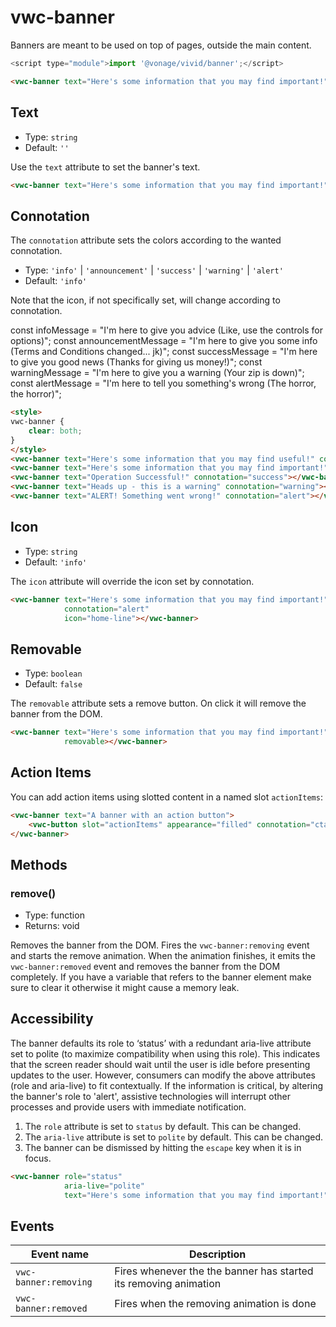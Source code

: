 # vwc-banner

Banners are meant to be used on top of pages, outside the main content.


```js
<script type="module">import '@vonage/vivid/banner';</script>
```

```html preview
<vwc-banner text="Here's some information that you may find important!"></vwc-banner>
```

## Text

- Type: `string`
- Default: `''`

Use the `text` attribute to set the banner's text.

```html preview
<vwc-banner text="Here's some information that you may find important!"></vwc-banner>
```

## Connotation

The `connotation` attribute sets the colors according to the wanted connotation.

- Type: `'info'` | `'announcement'` | `'success'` | `'warning'` | `'alert'`
- Default: `'info'`

Note that the icon, if not specifically set, will change according to connotation.

const infoMessage = "I'm here to give you advice (Like, use the controls for options)";
const announcementMessage = "I'm here to give you some info (Terms and Conditions changed... jk)";
const successMessage = "I'm here to give you good news (Thanks for giving us money!)";
const warningMessage = "I'm here to give you a warning (Your zip is down)";
const alertMessage = "I'm here to tell you something's wrong (The horror, the horror)";

```html preview
<style>
vwc-banner {
    clear: both;
}
</style>
<vwc-banner text="Here's some information that you may find useful!" connotation="info"></vwc-banner>
<vwc-banner text="Here's some information that you may find important!" connotation="announcement"></vwc-banner>
<vwc-banner text="Operation Successful!" connotation="success"></vwc-banner>
<vwc-banner text="Heads up - this is a warning" connotation="warning"></vwc-banner>
<vwc-banner text="ALERT! Something went wrong!" connotation="alert"></vwc-banner>
```

## Icon

- Type: `string`
- Default: `'info'`

The `icon` attribute will override the icon set by connotation.

```html preview
<vwc-banner text="Here's some information that you may find important!" 
            connotation="alert"
            icon="home-line"></vwc-banner>
```

## Removable

- Type: `boolean`
- Default: `false`

The `removable` attribute sets a remove button. On click it will remove the banner from the DOM.  

```html preview
<vwc-banner text="Here's some information that you may find important!"
            removable></vwc-banner>
```

## Action Items

You can add action items using slotted content in a named slot `actionItems`:

```html preview
<vwc-banner text="A banner with an action button">
    <vwc-button slot="actionItems" appearance="filled" connotation="cta" label="Learn More"></vwc-button>
</vwc-banner>
```

## Methods

### remove()

- Type: function
- Returns: void

Removes the banner from the DOM.  Fires the `vwc-banner:removing` event and starts the remove animation.  When the animation finishes, it emits the `vwc-banner:removed` event and removes the banner from the DOM completely.  If you have a variable that refers to the banner element make sure to clear it otherwise it might cause a memory leak.

## Accessibility

The banner defaults its role to ‘status’ with a redundant aria-live attribute set to polite (to maximize compatibility when using this role). This indicates that the screen reader should wait until the user is idle before presenting updates to the user.
However, consumers can modify the above attributes (role and aria-live) to fit contextually. If the information is critical, by altering the banner's role to 'alert', assistive technologies will interrupt other processes and provide users with immediate notification.

1. The `role` attribute is set to `status` by default. This can be changed.
2. The `aria-live` attribute is set to `polite` by default. This can be changed.
3. The banner can be dismissed by hitting the `escape` key when it is in focus.

```html preview
<vwc-banner role="status"
            aria-live="polite"
            text="Here's some information that you may find important!"></vwc-banner>
```

## Events

| Event name           | Description                                                     |
|----------------------|-----------------------------------------------------------------|
| `vwc-banner:removing`| Fires whenever the the banner has started its removing animation|
| `vwc-banner:removed` | Fires when the removing animation is done                       |
